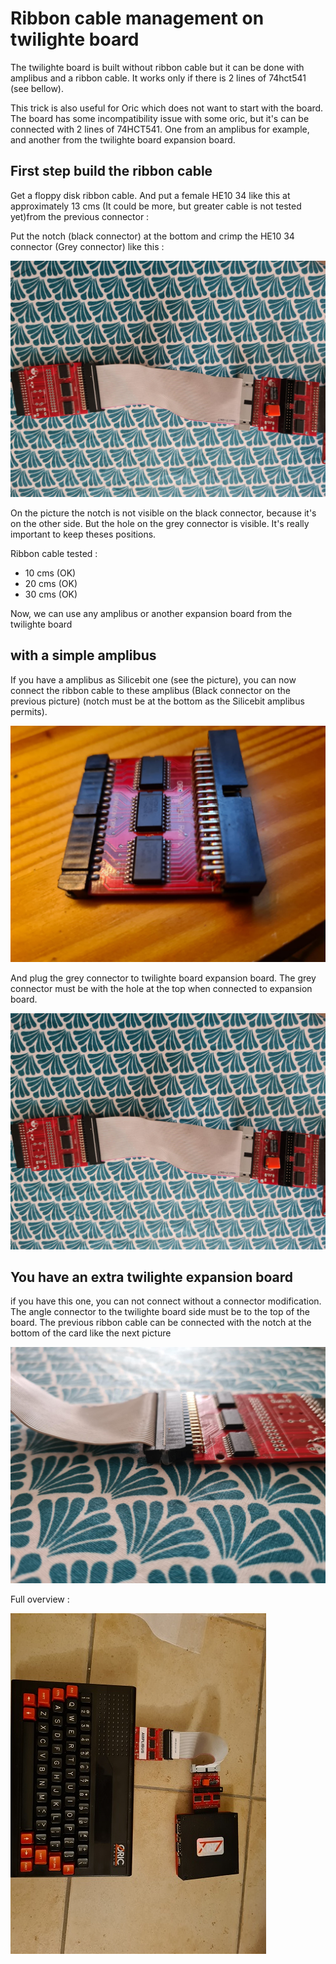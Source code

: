 # Ribbon cable management on twilighte board

The twilighte board is built without ribbon cable but it can be done with amplibus and a ribbon cable. It works only if there is 2 lines of 74hct541 (see bellow).

This trick is also useful for Oric which does not want to start with the board. The board has some incompatibility issue with some oric, but it's can be connected with 2 lines of 74HCT541. One from an amplibus for example, and another from the twilighte board expansion board.

## First step build the ribbon cable

Get a floppy disk ribbon cable. And put a female HE10 34 like this at approximately 13 cms (It could be more, but greater cable is not tested yet)from the previous connector :

Put the notch (black connector) at the bottom and crimp the HE10 34 connector (Grey connector) like this :

![Ribbon](./img/ribbon_all_board.jpg)

On the picture the notch is not visible on the black connector, because it's on the other side. But the hole on the grey connector is visible. It's really important to keep theses positions.

Ribbon cable tested :

* 10 cms (OK)
* 20 cms (OK)
* 30 cms (OK)

Now, we can use any amplibus or another expansion board from the twilighte board

## with a simple amplibus

If you have a amplibus as Silicebit one (see the picture), you can now connect the ribbon cable to these amplibus (Black connector on the previous picture) (notch must be at the bottom as the Silicebit amplibus permits).

![Amplibus silicebit](./img/amplibus_silicebit.jpg)

And plug the grey connector to twilighte board expansion board. The grey connector must be with the hole at the top when connected to expansion board.

![Ribbon](./img/ribbon_all_board.jpg)

## You have an extra twilighte expansion board

if you have this one, you can not connect without a connector modification. The angle connector to the twilighte board side must be to the top of the board. The previous ribbon cable can be connected with the notch at the bottom of the card like the next picture

![Amplibus silicebit](./img/expansion_board_for_amplibus_fonction.jpg)

Full overview :

![Ribbon](./img/full_amplibus_double.jpg)


